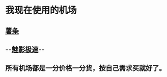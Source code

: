 # 我现在使用的机场

## [薯条](https://sgi.anycast.gay/auth/register?code=4qIV)
## --[魅影极速](https://docs.nameless13.com/kejin)--

##  所有机场都是一分价格一分货，按自己需求买就好了。
